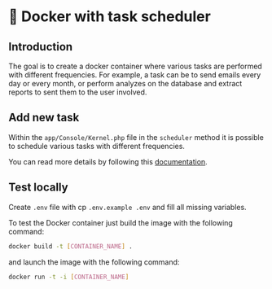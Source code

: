 # 🚢 Docker with task scheduler

## Introduction

The goal is to create a docker container where various tasks are performed with different frequencies. For example, a task can be to send emails every day or every month, or perform analyzes on the database and extract reports to sent them to the user involved.

## Add new task

Within the `app/Console/Kernel.php` file in the `scheduler` method it is possible to schedule various tasks with different frequencies.

You can read more details by following this [documentation](https://laravel.com/docs/8.x/scheduling#scheduling-artisan-commands).

## Test locally

Create `.env` file with cp `.env.example .env` and fill all missing variables.

To test the Docker container just build the image with the following command:

```bash
docker build -t [CONTAINER_NAME] .
```

and launch the image with the following command:

```bash
docker run -t -i [CONTAINER_NAME]
```
